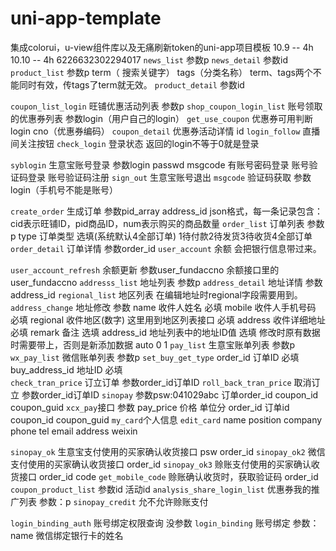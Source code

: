 # uni-app-template
集成colorui，u-view组件库以及无痛刷新token的uni-app项目模板
[](http://zc.toocle.com/User/index.html#/pages/sinopay_account/sinopay_account?type=1)
[](http://zc.toocle.com/Muser/sino_zh1.html)
10.9 -- 4h
10.10 -- 4h
6226632302294017
`news_list` 参数p
`news_detail` 参数id
`product_list` 参数p term（ 搜索关键字） tags（分类名称）
term、tags两个不能同时有效，传tags了term就无效。
`product_detail` 参数id

`coupon_list_login` 旺铺优惠活动列表 参数p
`shop_coupon_login_list` 账号领取的优惠券列表 参数login（用户自己的login）
`get_use_coupon` 优惠券可用判断 login cno（优惠券编码）
`coupon_detail` 优惠券活动详情 id
`login_follow` 直播间关注按钮
`check_login` 登录状态 返回的login不等于0就是登录

`syblogin`  生意宝账号登录 参数login passwd msgcode
有账号密码登录  账号验证码登录  账号验证码注册
`sign_out` 生意宝账号退出
`msgcode` 验证码获取 参数login（手机号不能是账号）

`create_order` 生成订单 参数pid_array  address_id
json格式，每一条记录包含： cid表示旺铺ID，pid商品ID，num表示购买的商品数量
`order_list` 订单列表 参数p  type  订单类型 选填(系统默认4全部订单)  1待付款2待发货3待收货4全部订单
`order_detail` 订单详情 参数order_id
`user_account`  余额 会把银行信息带过来。

`user_account_refresh` 余额更新 参数user_fundaccno  余额接口里的user_fundaccno
`addresss_list` 地址列表 参数p
`address_detail` 地址详情 参数address_id
`regional_list` 地区列表  在编辑地址时regional字段需要用到。
`address_change` 地址修改 
		参数
		name      收件人姓名       必填
		mobile    收件人手机号码   必填
		regional  收件地区(数字) 这里用到地区列表接口   必填
		address   收件详细地址     必填
		remark    备注             选填
		address_id  地址列表中的地址ID值  选填  修改时原有数据时需要带上，否则是新添加数据
		auto  0 1
`pay_list` 生意宝账单列表 参数p
`wx_pay_list` 微信账单列表 参数p
`set_buy_get_type`
order_id   订单ID      必填
buy_address_id 地址ID  必填   
`check_tran_price`  订立订单 参数order_id订单ID
`roll_back_tran_price` 取消订立 参数order_id订单ID
`sinopay` 参数psw:041029abc 订单order_id coupon_id coupon_guid
`xcx_pay`接口 参数
pay_price 价格 单位分
order_id 订单id
coupon_id
coupon_guid
`my_card`个人信息
`edit_card`
name
position
company
phone
tel
email
address
weixin

`sinopay_ok` 生意宝支付使用的买家确认收货接口
psw
order_id
`sinopay_ok2` 微信支付使用的买家确认收货接口
order_id
`sinopay_ok3` 赊账支付使用的买家确认收货接口
order_id
code
`get_mobile_code` 赊账确认收货时，获取验证码
order_id
`coupon_product_list` 参数id  活动id
`analysis_share_login_list` 优惠券我的推广列表 参数：p
`sinopay_credit` 允不允许赊账支付

`login_binding_auth` 账号绑定权限查询 没参数
`login_binding` 账号绑定 参数：name 微信绑定银行卡的姓名